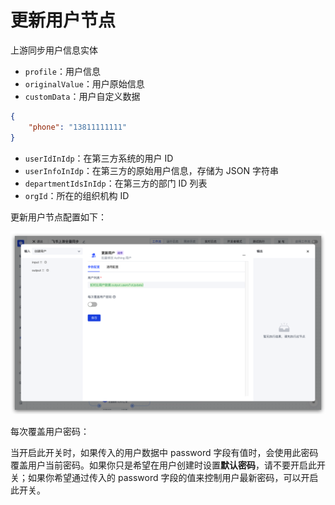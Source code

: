 # 更新用户节点

上游同步用户信息实体

- `profile`：用户信息
- `originalValue`：用户原始信息
- `customData`：用户自定义数据

```json
{
    "phone": "13811111111"
}
```

- `userIdInIdp`：在第三方系统的用户 ID
- `userInfoInIdp`：在第三方的原始用户信息，存储为 JSON 字符串
- `departmentIdsInIdp`：在第三方的部门 ID 列表
- `orgId`：所在的组织机构 ID

更新用户节点配置如下：

![](../../static/Pjacb2BzwoNN6mxBiRFc0iDjnof.png)

每次覆盖用户密码：

当开启此开关时，如果传入的用户数据中 password 字段有值时，会使用此密码覆盖用户当前密码。如果你只是希望在用户创建时设置<strong>默认密码</strong>，请不要开启此开关；如果你希望通过传入的 password 字段的值来控制用户最新密码，可以开启此开关。
